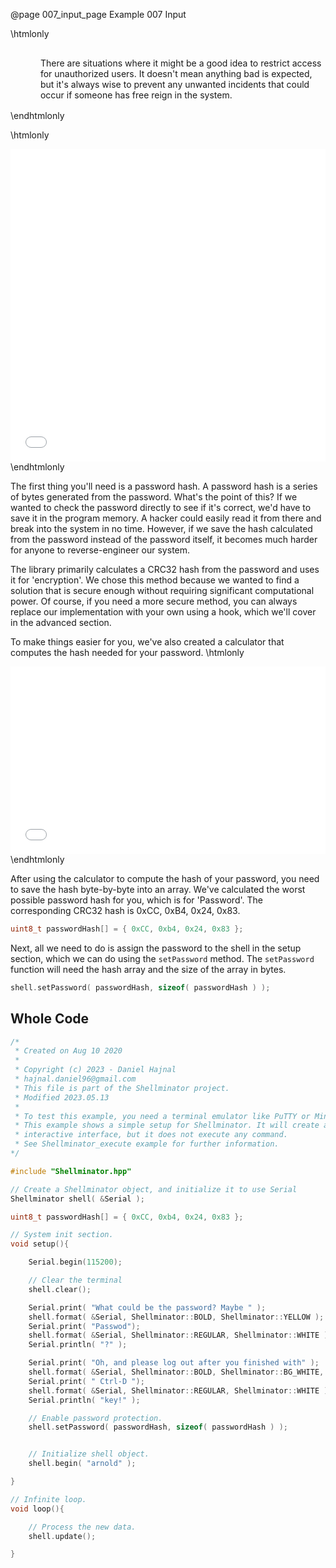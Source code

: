 @page 007_input_page Example 007 Input

\htmlonly
<div style="display:flex; align-items: center;">
    <div style="width:100px; height:100px; margin-right: 20px;">
        <lottie-player src="Light-bulb.json" background="transparent" speed="1" style="width: 100%; height: 100%;" direction="1" playMode="normal" loop autoplay></lottie-player>
    </div>
    <div>
        <p>There are situations where it might be a good idea to restrict access for unauthorized users. It doesn't mean anything bad is expected, but it's always wise to prevent any unwanted incidents that could occur if someone has free reign in the system.
        </p>
    </div>
</div>
\endhtmlonly

\htmlonly
<iframe id="demoFrame" src="webExamples/007_input.html" style="height:500px;width:100%;border:none;display:block;"></iframe>
\endhtmlonly

The first thing you'll need is a password hash. A password hash is a series of bytes generated from the password. What's the point of this? If we wanted to check the password directly to see if it's correct, we'd have to save it in the program memory. A hacker could easily read it from there and break into the system in no time. However, if we save the hash calculated from the password instead of the password itself, it becomes much harder for anyone to reverse-engineer our system.

The library primarily calculates a CRC32 hash from the password and uses it for 'encryption'. We chose this method because we wanted to find a solution that is secure enough without requiring significant computational power. Of course, if you need a more secure method, you can always replace our implementation with your own using a hook, which we'll cover in the advanced section.

To make things easier for you, we've also created a calculator that computes the hash needed for your password.
\htmlonly
<iframe id="pwHashGenerator" src="pw_hash_generator.html" style="height:300px;width:100%;border:none;display:block;"></iframe>
\endhtmlonly

After using the calculator to compute the hash of your password, you need to save the hash byte-by-byte into an array. We've calculated the worst possible password hash for you, which is for 'Password'. The corresponding CRC32 hash is 0xCC, 0xB4, 0x24, 0x83.

```cpp
uint8_t passwordHash[] = { 0xCC, 0xb4, 0x24, 0x83 };
```

Next, all we need to do is assign the password to the shell in the setup section, which we can do using the `setPassword` method. The `setPassword` function will need the hash array and the size of the array in bytes.

```cpp
shell.setPassword( passwordHash, sizeof( passwordHash ) );
```

## Whole Code

```cpp
/*
 * Created on Aug 10 2020
 *
 * Copyright (c) 2023 - Daniel Hajnal
 * hajnal.daniel96@gmail.com
 * This file is part of the Shellminator project.
 * Modified 2023.05.13
 *
 * To test this example, you need a terminal emulator like PuTTY or Minicom.
 * This example shows a simple setup for Shellminator. It will create an
 * interactive interface, but it does not execute any command.
 * See Shellminator_execute example for further information.
*/

#include "Shellminator.hpp"

// Create a Shellminator object, and initialize it to use Serial
Shellminator shell( &Serial );

uint8_t passwordHash[] = { 0xCC, 0xb4, 0x24, 0x83 };

// System init section.
void setup(){

    Serial.begin(115200);

    // Clear the terminal
    shell.clear();

    Serial.print( "What could be the password? Maybe " );
    shell.format( &Serial, Shellminator::BOLD, Shellminator::YELLOW );
    Serial.print( "Passwod");
    shell.format( &Serial, Shellminator::REGULAR, Shellminator::WHITE );
    Serial.println( "?" );

    Serial.print( "Oh, and please log out after you finished with" );
    shell.format( &Serial, Shellminator::BOLD, Shellminator::BG_WHITE, Shellminator::BLACK );
    Serial.print( " Ctrl-D ");
    shell.format( &Serial, Shellminator::REGULAR, Shellminator::WHITE );
    Serial.println( "key!" );

    // Enable password protection.
    shell.setPassword( passwordHash, sizeof( passwordHash ) );


    // Initialize shell object.
    shell.begin( "arnold" );

}

// Infinite loop.
void loop(){

    // Process the new data.
    shell.update();

}
```
